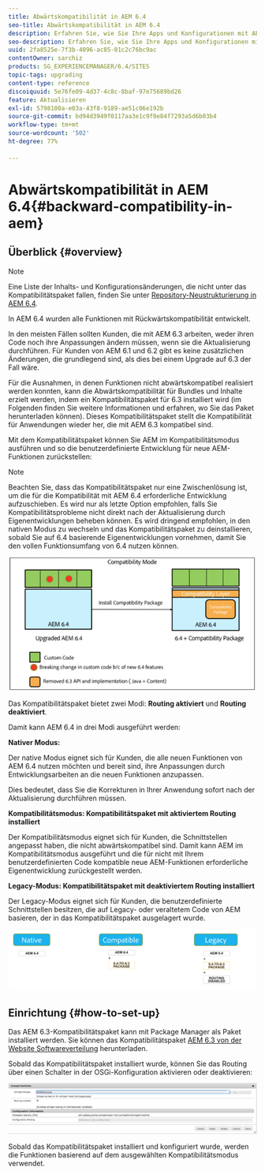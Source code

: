 ```yaml
---
title: Abwärtskompatibilität in AEM 6.4
seo-title: Abwärtskompatibilität in AEM 6.4
description: Erfahren Sie, wie Sie Ihre Apps und Konfigurationen mit AEM 6.4 kompatibel machen.
seo-description: Erfahren Sie, wie Sie Ihre Apps und Konfigurationen mit AEM 6.4 kompatibel machen.
uuid: 2fa8525e-7f3b-4096-ac85-01c2c76bc9ac
contentOwner: sarchiz
products: SG_EXPERIENCEMANAGER/6.4/SITES
topic-tags: upgrading
content-type: reference
discoiquuid: 5e76fe09-4d37-4c8c-8baf-97e75689bd26
feature: Aktualisieren
exl-id: 5798100a-e03a-43f8-9189-ae51c06e192b
source-git-commit: bd94d3949f0117aa3e1c9f0e84f7293a5d6b03b4
workflow-type: tm+mt
source-wordcount: '502'
ht-degree: 77%

---
```


# Abwärtskompatibilität in AEM 6.4{#backward-compatibility-in-aem}

## Überblick {#overview}

>[!NOTE]
>
>Eine Liste der Inhalts- und Konfigurationsänderungen, die nicht unter das Kompatibilitätspaket fallen, finden Sie unter [Repository-Neustrukturierung in AEM 6.4](/help/sites-deploying/repository-restructuring.md).

In AEM 6.4 wurden alle Funktionen mit Rückwärtskompatibilität entwickelt.

In den meisten Fällen sollten Kunden, die mit AEM 6.3 arbeiten, weder ihren Code noch ihre Anpassungen ändern müssen, wenn sie die Aktualisierung durchführen. Für Kunden von AEM 6.1 und 6.2 gibt es keine zusätzlichen Änderungen, die grundlegend sind, als dies bei einem Upgrade auf 6.3 der Fall wäre.

Für die Ausnahmen, in denen Funktionen nicht abwärtskompatibel realisiert werden konnten, kann die Abwärtskompatibilität für Bundles und Inhalte erzielt werden, indem ein Kompatibilitätspaket für 6.3 installiert wird (im Folgenden finden Sie weitere Informationen und erfahren, wo Sie das Paket herunterladen können). Dieses Kompatibilitätspaket stellt die Kompatibilität für Anwendungen wieder her, die mit AEM 6.3 kompatibel sind.

Mit dem Kompatibilitätspaket können Sie AEM im Kompatibilitätsmodus ausführen und so die benutzerdefinierte Entwicklung für neue AEM-Funktionen zurückstellen:

>[!NOTE]
>
>Beachten Sie, dass das Kompatibilitätspaket nur eine Zwischenlösung ist, um die für die Kompatibilität mit AEM 6.4 erforderliche Entwicklung aufzuschieben. Es wird nur als letzte Option empfohlen, falls Sie Kompatibilitätsprobleme nicht direkt nach der Aktualisierung durch Eigenentwicklungen beheben können. Es wird dringend empfohlen, in den nativen Modus zu wechseln und das Kompatibilitätspaket zu deinstallieren, sobald Sie auf 6.4 basierende Eigenentwicklungen vornehmen, damit Sie den vollen Funktionsumfang von 6.4 nutzen können.

![screen_shot_2018-04-05at43339pm](assets/screen_shot_2018-04-05at43339pm.png)

Das Kompatibilitätspaket bietet zwei Modi: **Routing aktiviert** und **Routing deaktiviert**.

Damit kann AEM 6.4 in drei Modi ausgeführt werden:

**Nativer Modus:** 

Der native Modus eignet sich für Kunden, die alle neuen Funktionen von AEM 6.4 nutzen möchten und bereit sind, ihre Anpassungen durch Entwicklungsarbeiten an die neuen Funktionen anzupassen.

Dies bedeutet, dass Sie die Korrekturen in Ihrer Anwendung sofort nach der Aktualisierung durchführen müssen.

**Kompatibilitätsmodus: Kompatibilitätspaket mit aktiviertem Routing installiert** 

Der Kompatibilitätsmodus eignet sich für Kunden, die Schnittstellen angepasst haben, die nicht abwärtskompatibel sind. Damit kann AEM im Kompatibilitätsmodus ausgeführt und die für nicht mit Ihrem benutzerdefinierten Code kompatible neue AEM-Funktionen erforderliche Eigenentwicklung zurückgestellt werden.

**Legacy-Modus: Kompatibilitätspaket mit deaktiviertem Routing installiert** 

Der Legacy-Modus eignet sich für Kunden, die benutzerdefinierte Schnittstellen besitzen, die auf Legacy- oder veraltetem Code von AEM basieren, der in das Kompatibilitätspaket ausgelagert wurde.

![image2018-2-12_23-58-37](assets/image2018-2-12_23-58-37.png)

## Einrichtung {#how-to-set-up}

Das AEM 6.3-Kompatibilitätspaket kann mit Package Manager als Paket installiert werden. Sie können das Kompatibilitätspaket [AEM 6.3 von der Website Softwareverteilung](https://experience.adobe.com/#/downloads/content/software-distribution/en/aem.html?package=/content/software-distribution/en/details.html/content/dam/aem/public/adobe/packages/cq640/compatpack/aem-compat-cq64-to-cq63) herunterladen.

Sobald das Kompatibilitätspaket installiert wurde, können Sie das Routing über einen Schalter in der OSGi-Konfiguration aktivieren oder deaktivieren:

![screen_shot_2017-11-27at122421pm](assets/screen_shot_2017-11-27at122421pm.png)

Sobald das Kompatibilitätspaket installiert und konfiguriert wurde, werden die Funktionen basierend auf dem ausgewählten Kompatibilitätsmodus verwendet.
